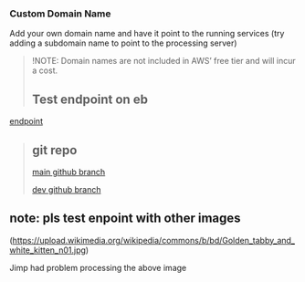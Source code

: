 
### Custom Domain Name

Add your own domain name and have it point to the running services (try adding a subdomain name to point to the processing server)
> !NOTE: Domain names are not included in AWS’ free tier and will incur a cost.
>## Test endpoint on eb
[endpoint](http://imagefilterer-dev.us-east-1.elasticbeanstalk.com/)
>## git repo
> [main github branch](https://github.com/bobbycrooz/project02-aws)
> 
> [dev github branch](https://github.com/bobbycrooz/project02-aws/tree/dev)

## note: pls test enpoint with other images

(https://upload.wikimedia.org/wikipedia/commons/b/bd/Golden_tabby_and_white_kitten_n01.jpg)

Jimp had problem processing the above image
